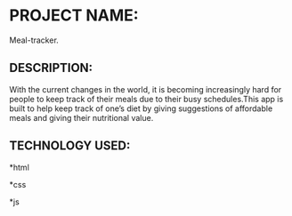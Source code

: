 # PROJECT NAME:
  Meal-tracker.
## DESCRIPTION:
With the current changes in the world, it is becoming increasingly hard for people to keep track of their meals due to their busy schedules.This app is built to help keep track of one’s diet by giving suggestions of affordable meals and giving their nutritional value.
## TECHNOLOGY USED:
*html

*css

*js
